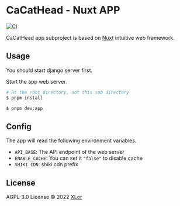# CaCatHead - Nuxt APP

[![CI](https://github.com/CaCatHead/CaCatHead/actions/workflows/ci.yml/badge.svg)](https://github.com/CaCatHead/CaCatHead/actions/workflows/ci.yml)

CaCatHead app subproject is based on [Nuxt](https://nuxt.com/) intuitive web framework.

## Usage

You should start django server first.

Start the app web server.

```bash
# At the root directory, not this sub directory
$ pnpm install

$ pnpm dev:app
```

## Config

The app will read the following environment variables.

+ `API_BASE`: The API endpoint of the web server
+ `ENABLE_CACHE`: You can set it `"false"` to disable cache
+ `SHIKI_CDN`: shiki cdn prefix

## License

AGPL-3.0 License © 2022 [XLor](https://github.com/yjl9903)
